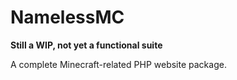 NamelessMC
==========

**Still a WIP, not yet a functional suite**

A complete Minecraft-related PHP website package.
